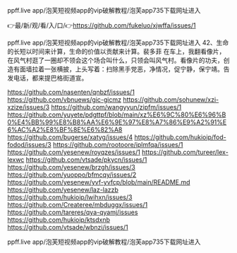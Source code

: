 ppff.live app/泡芙短视频app的vip破解教程/泡芙app735下载网址进入

👉最/新/观/看/入/口/👉https://github.com/fukeluo/xjwffa/issues/1

ppff.live app/泡芙短视频app的vip破解教程/泡芙app735下载网址进入	42、生命的长短以时间来计算，生命的价值以贡献来计算。裴多菲
在车上，我翻看像片，在风气村逛了一圈却不领会这个场合叫什么，只领会叫风气村。看像片的功夫，创造有面墙拉着一张横披，上头写着：扫除黑手党恶，净情况，促宁静，保宁靖。告发电话，都来提巴格街道宣。


https://github.com/nasenten/qnbzf/issues/1
https://github.com/vbnuews/gic-gicmz
https://github.com/sohunew/xzi-xzize/issues/3
https://github.com/wangyyun/zipfm/issues/1
https://github.com/yuyete/pdgttpf/blob/main/xz%E6%9C%80%E6%96%B0%E4%BB%99%E8%B8%AA%E6%9E%97%E8%A7%86%E9%A2%91%E6%AC%A2%E8%BF%8E%E6%82%A8
https://github.com/bugerse/xatyg/issues/4
https://github.com/hukioip/fod-fodod/issues/3
https://github.com/rootoore/iplmfqa/issues/1
https://github.com/yesenew/royqzes/issues/1
https://github.com/tureer/lex-lexwc
https://github.com/vtsade/pkycn/issues/1
https://github.com/yesenew/brzgh/issues/3
https://github.com/yuoppo/bfmcqy/issues/2
https://github.com/yesenew/yvf-yvfcp/blob/main/README.md
https://github.com/yesenew/laz-lazzb
https://github.com/hukioip/lwihxn/issues/3
https://github.com/Createree/mbduggx/issues/1
https://github.com/tareres/qya-qyamj/issues
https://github.com/hukioip/ktsdxnb
https://github.com/vtsade/wbnzi/issues/1

ppff.live app/泡芙短视频app的vip破解教程/泡芙app735下载网址进入
